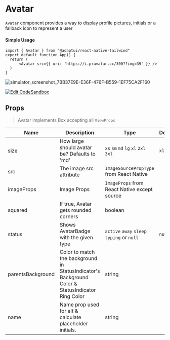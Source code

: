 # Avatar

`Avatar` component provides a way to display profile pictures, initials or a
fallback icon to represent a user

#### Simple Usage

```
import { Avatar } from "@adaptui/react-native-tailwind"
export default function App() {
  return (
      <Avatar src={{ uri: 'https://i.pravatar.cc/300??img=39' }} />
  )
}

```

![simulator_screenshot_7BB37E9E-E36F-476F-B559-1EF75CA2F160](https://user-images.githubusercontent.com/35562287/175239509-fec60c4e-7ec2-4afa-b6ec-587feab074d5.png)


[![Edit CodeSandbox](https://img.shields.io/badge/Avatar-Open%20On%20Expo-%230971f1?style=for-the-badge&logo=expo&labelColor=151515)](https://snack.expo.dev/@timelessco/avatar-component---adaptui)

## Props

> Avatar implements Box accepting all `ViewProps`

| Name              | Description                                                                                      | Type                                         | Default |
| ----------------- | ------------------------------------------------------------------------------------------------ | -------------------------------------------- | ------- |
| size              | How large should avatar be? Defaults to 'md'                                                     | `xs` `sm` `md` `lg` `xl` `2xl` `3xl`         | `xl`    |
| src               | The image src attribute                                                                          | `ImageSourcePropType` from React Native      |         |
| imageProps        | Image Props                                                                                      | `ImageProps` from React Native except source |         |
| squared           | If true, Avatar gets rounded corners                                                             | boolean                                      |         |
| status            | Shows AvatarBadge with the given type                                                            | `active` `away` `sleep` `typing` or `null`   | `null`  |
| parentsBackground | Color to match the background in StatusIndicator's Background Color & StatusIndicator Ring Color | string                                       |         |
| name              | Name prop used for alt & calculate placeholder initials.                                         | string                                       |         |
